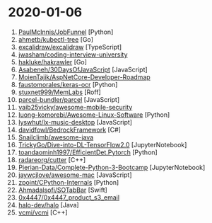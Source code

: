 # 2020-01-06

1. [PaulMcInnis/JobFunnel](https://github.com/PaulMcInnis/JobFunnel "Tool for scraping job websites, and filtering and reviewing the job listings") [Python]
2. [ahmetb/kubectl-tree](https://github.com/ahmetb/kubectl-tree "kubectl plugin to browse Kubernetes object hierarchies as a tree 🎄 (using? star the repo!)") [Go]
3. [excalidraw/excalidraw](https://github.com/excalidraw/excalidraw "Sketch hand-drawn like diagrams") [TypeScript]
4. [jwasham/coding-interview-university](https://github.com/jwasham/coding-interview-university "A complete computer science study plan to become a software engineer.") 
5. [hakluke/hakrawler](https://github.com/hakluke/hakrawler "Simple, fast web crawler designed for easy, quick discovery of endpoints and assets within a web application") [Go]
6. [Asabeneh/30DaysOfJavaScript](https://github.com/Asabeneh/30DaysOfJavaScript "A 30 days of JavaScript programming challenge") [JavaScript]
7. [MoienTajik/AspNetCore-Developer-Roadmap](https://github.com/MoienTajik/AspNetCore-Developer-Roadmap "Roadmap to becoming an ASP.NET Core developer in 2019") 
8. [faustomorales/keras-ocr](https://github.com/faustomorales/keras-ocr "A packaged and flexible version of the CRAFT text detector and Keras CRNN recognition model.") [Python]
9. [stuxnet999/MemLabs](https://github.com/stuxnet999/MemLabs "Educational, CTF-styled labs for individuals interested in Memory Forensics") [Roff]
10. [parcel-bundler/parcel](https://github.com/parcel-bundler/parcel "📦🚀 Blazing fast, zero configuration web application bundler") [JavaScript]
11. [vaib25vicky/awesome-mobile-security](https://github.com/vaib25vicky/awesome-mobile-security "An effort to build a single place for all useful android and iOS security related stuff. All references and tools are belong to their respective owners. I'm just maintaining it.") 
12. [luong-komorebi/Awesome-Linux-Software](https://github.com/luong-komorebi/Awesome-Linux-Software "A list of awesome applications, software, tools and other materials for Linux distros.") [Python]
13. [lyswhut/lx-music-desktop](https://github.com/lyswhut/lx-music-desktop "一个基于 electron 的音乐软件") [JavaScript]
14. [davidfowl/BedrockFramework](https://github.com/davidfowl/BedrockFramework "High performance, low level networking APIs for building custom severs and clients.") [C#]
15. [Snailclimb/awesome-java](https://github.com/Snailclimb/awesome-java "Collection of awesome Java project on Github(Github 上非常棒的 Java 开源项目集合).") 
16. [TrickyGo/Dive-into-DL-TensorFlow2.0](https://github.com/TrickyGo/Dive-into-DL-TensorFlow2.0 "本项目将《动手学深度学习》(Dive into Deep Learning)原书中的MXNet实现改为TensorFlow 2.0实现，项目已得到李沐老师的同意") [JupyterNotebook]
17. [toandaominh1997/EfficientDet.Pytorch](https://github.com/toandaominh1997/EfficientDet.Pytorch "Implementation EfficientDet: Scalable and Efficient Object Detection in PyTorch") [Python]
18. [radareorg/cutter](https://github.com/radareorg/cutter "Free and Open Source Reverse Engineering Platform powered by radare2") [C++]
19. [Pierian-Data/Complete-Python-3-Bootcamp](https://github.com/Pierian-Data/Complete-Python-3-Bootcamp "Course Files for Complete Python 3 Bootcamp Course on Udemy") [JupyterNotebook]
20. [jaywcjlove/awesome-mac](https://github.com/jaywcjlove/awesome-mac " Now we have become very big, Different from the original idea. Collect premium software in various categories.") [JavaScript]
21. [zpoint/CPython-Internals](https://github.com/zpoint/CPython-Internals "Dive into CPython internals, trying to illustrate every detail of CPython implementation | CPython 源码阅读笔记, 多图展示底层实现细节") [Python]
22. [Ahmadalsofi/SOTabBar](https://github.com/Ahmadalsofi/SOTabBar "Light way to add Fancy bottom bar 📲") [Swift]
23. [0x4447/0x4447_product_s3_email](https://github.com/0x4447/0x4447_product_s3_email "📫 A serverless email server on AWS using S3 and SES") 
24. [halo-dev/halo](https://github.com/halo-dev/halo "✍ Halo 一款现代化的个人独立博客系统") [Java]
25. [vcmi/vcmi](https://github.com/vcmi/vcmi "Open-source engine for Heroes of Might and Magic III") [C++]
